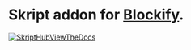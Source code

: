 # Skript addon for [Blockify](https://github.com/Kooperlol/Blockify).
[![SkriptHubViewTheDocs](http://skripthub.net/static/addon/ViewTheDocsButton.png)](http://skripthub.net/docs/?addon=SkBlockify)
